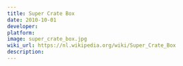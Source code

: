 ```yaml
---
title: Super Crate Box
date: 2010-10-01
developer: 
platform: 
image: super_crate_box.jpg
wiki_url: https://nl.wikipedia.org/wiki/Super_Crate_Box
description: 
---
```

